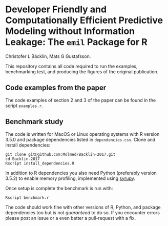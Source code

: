 Developer Friendly and Computationally Efficient Predictive Modeling without Information Leakage: The `emil` Package for R
=======================
Christofer L Bäcklin, Mats G Gustafsson.

This repository contains all code required to run the examples,
benchmarking test, and producing the figures of the original publication.

## Code examples from the paper
The code examples of section 2 and 3 of the paper can be found in the script `examples.r`.

## Benchmark study
The code is written for MacOS or Linux operating systems with R version
3.5.0 and package dependencies listed in `dependencies.csv`.
Clone and install dependencies:

```
git clone git@github.com:Molmed/Backlin-2017.git
cd Backlin-2017
Rscript install_dependencies.R
```

In addition to R dependencies you also need Python (preferably version 3.5.2) to
enable memory profiling, implemented using [syrupy](https://github.com/jeetsukumaran/Syrupy).

Once setup is complete the benchmark is run with:

```
Rscript benchmark.r
```

The code should work fine with other versions of R, Python, and package dependencies too
but is not _guaranteed_ to do so. If you encounter errors please post an issue
or a even better a pull-request with a fix.
